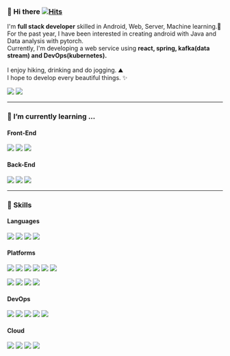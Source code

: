 ### 👋 Hi there [![Hits](https://hits.seeyoufarm.com/api/count/incr/badge.svg?url=https%3A%2F%2Fgithub.com%2Fbanggeunho&count_bg=%232C9CB8&title_bg=%232B69BC&icon=&icon_color=%237E2828&title=hits&edge_flat=true)](https://hits.seeyoufarm.com)

<p>
  I'm <b>full stack developer</b> skilled in Android, Web, Server, Machine learning.🚀<br/>
  For the past year, I have been interested in creating android with Java and Data analysis with pytorch.<br/>
  Currently, I'm developing a web service using <b>react, spring, kafka(data stream) and DevOps(kubernetes).</b> <br/><br/>
  I enjoy hiking, drinking and do jogging. ⛰ <br/>
  I hope to develop every beautiful things. ✨ <br/>
</p>
<p>
  <a href="https://www.instagram.com/giyomi_ghgh/" target="_blank"><img src="https://img.shields.io/badge/giyomi_ghgh-0A66C2?style=flat-square&logo=instagram&logoColor=white"/></a>
  <a href="mailto:panggeunho@gmail.com" target="_blank"><img src="https://img.shields.io/badge/panggeunho@gmail.com-EA4335?style=flat-square&logo=Gmail&logoColor=white"/></a>
</p>
<hr/>

### 🌱 I’m currently learning ...
#### Front-End
<p>
  
  <img src="https://img.shields.io/badge/TypeScript-3178C6?style=flat-square&logo=TypeScript&logoColor=white"/>
    <img src="https://img.shields.io/badge/Redux-764ABC?style=flat-square&logo=Redux&logoColor=white"/>
    <img src="https://img.shields.io/badge/Next.js-000000?style=flat-square&logo=Next.js&logoColor=white"/>
</p>

#### Back-End
<p>
    
  <img src="https://img.shields.io/badge/Kotlin-0095D5?style=flat-square&logo=Kotlin&logoColor=white"/> 

  <img src="https://img.shields.io/badge/Kafka-231F20?style=flat-square&logo=apache-Kafka&logoColor=white"/>
    <img src="https://img.shields.io/badge/Redis-DC382D?style=flat-square&logo=redis&logoColor=white"/>
</p>

<hr/>

### 💪 Skills
#### Languages
<p>
  <img src="https://img.shields.io/badge/C-A8B9CC?style=flat-square&logo=C&logoColor=white"/>
  <img src="https://img.shields.io/badge/Python-3776AB?style=flat-square&logo=Python&logoColor=white"/>
  <img src="https://img.shields.io/badge/JavaScript-F7DF1E?style=flat-square&logo=Javascript&logoColor=black"/>
  <img src="https://img.shields.io/badge/Java-007396?style=flat-square&logo=Java&logoColor=white"/>
</p>

#### Platforms
<p>

  <img src="https://img.shields.io/badge/Android-3DDC84?style=flat-square&logo=Android&logoColor=white"/>
    <img src="https://img.shields.io/badge/WearOS-4285F4?style=flat-square&logo=WearOS&logoColor=black"/>
  
  <img src="https://img.shields.io/badge/React-61DAFB?style=flat-square&logo=React&logoColor=black"/>
  <img src="https://img.shields.io/badge/Spring_Boot-6DB33F?style=flat-square&logo=Spring-boot&logoColor=white"/>
  <img src="https://img.shields.io/badge/Scikitlearn-F7931E?style=flat-square&logo=Scikit-learn&logoColor=black"/>
  <img src="https://img.shields.io/badge/Pytorch-EE4C2C?style=flat-square&logo=Pytorch&logoColor=white"/>
 </p>
 <p>
    <img src="https://img.shields.io/badge/Flask-000000?style=flat-square&logo=flask&logoColor=white"/>  
  <img src="https://img.shields.io/badge/MySQL-4479A1?style=flat-square&logo=MySQL&logoColor=white"/>  
    <img src="https://img.shields.io/badge/nginx-009639?style=flat-square&logo=nginx&logoColor=white"/>
    <img src="https://img.shields.io/badge/Docker-2496ED?style=flat-square&logo=Docker&logoColor=white"/>
</p>

#### DevOps
<p>
    <img src="https://img.shields.io/badge/Git-F05032?style=flat-square&logo=Git&logoColor=white"/>
         <img src="https://img.shields.io/badge/Linux-FCC624?style=flat-square&logo=Linux&logoColor=black"/>
   <img src="https://img.shields.io/badge/Kubernetes-326CE5?style=flat-square&logo=Kubernetes&logoColor=white"/>
       <img src="https://img.shields.io/badge/Jira-0052CC?style=flat-square&logo=Jira-Software&logoColor=white"/>
     <img src="https://img.shields.io/badge/Jenkins-D24939?style=flat-square&logo=Jenkins&logoColor=black"/>
</p>


#### Cloud
<p>
    <img src="https://img.shields.io/badge/AWS_EC2-FF9900?style=flat-square&logo=Amazon-EC2&logoColor=black"/>
    <img src="https://img.shields.io/badge/AWS_RDS-527FFF?style=flat-square&logo=Amazon-RDS&logoColor=black"/>
   <img src="https://img.shields.io/badge/AWS_S3-569A31?style=flat-square&logo=Amazon-S3&logoColor=white"/>
     <img src="https://img.shields.io/badge/Oracle_Cloud-F80000?style=flat-square&logo=Oracle&logoColor=white"/>

</p>

  



  




